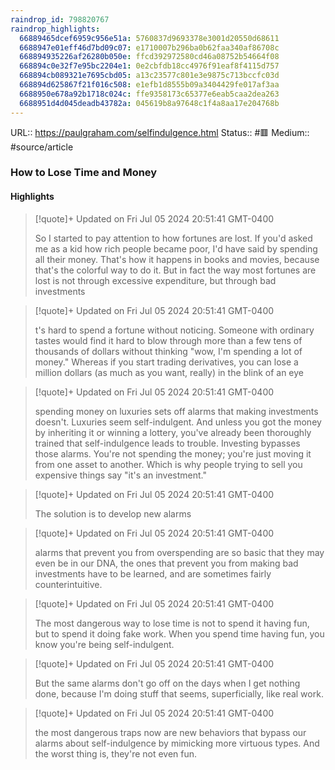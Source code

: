 ```yaml
---
raindrop_id: 798820767
raindrop_highlights:
  66889465dcef6959c956e51a: 5760837d9693378e3001d20550d68611
  6688947e01eff46d7bd09c07: e1710007b296ba0b62faa340af86708c
  668894935226af26280b050e: ffcd392972580cd46a08752b54664f08
  668894c0e32f7e95bc2204e1: 0e2cbfdb18cc4976f91eaf8f4115d757
  668894cb089321e7695cbd05: a13c23577c801e3e9875c713bccfc03d
  668894d625867f21f016c508: e1efb1d8555b09a3404429fe017af3aa
  6688950e678a92b1718c024c: ffe9358173c65377e6eab5caa2dea263
  6688951d4d045deadb43782a: 045619b8a97648c1f4a8aa17e204768b
---
```


URL:: https://paulgraham.com/selfindulgence.html
Status:: #🟥
Medium:: #source/article


### How to Lose Time and Money



#### Highlights

> [!quote]+ Updated on Fri Jul 05 2024 20:51:41 GMT-0400
>
> So I started to pay attention to how fortunes are lost. If you&#39;d asked me as a kid how rich people became poor, I&#39;d have said by spending all their money. That&#39;s how it happens in books and movies, because that&#39;s the colorful way to do it. But in fact the way most fortunes are lost is not through excessive expenditure, but through bad investments

> [!quote]+ Updated on Fri Jul 05 2024 20:51:41 GMT-0400
>
> t&#39;s hard to spend a fortune without noticing. Someone with ordinary tastes would find it hard to blow through more than a few tens of thousands of dollars without thinking &quot;wow, I&#39;m spending a lot of money.&quot; Whereas if you start trading derivatives, you can lose a million dollars (as much as you want, really) in the blink of an eye

> [!quote]+ Updated on Fri Jul 05 2024 20:51:41 GMT-0400
>
> spending money on luxuries sets off alarms that making investments doesn&#39;t. Luxuries seem self-indulgent. And unless you got the money by inheriting it or winning a lottery, you&#39;ve already been thoroughly trained that self-indulgence leads to trouble. Investing bypasses those alarms. You&#39;re not spending the money; you&#39;re just moving it from one asset to another. Which is why people trying to sell you expensive things say &quot;it&#39;s an investment.&quot;

> [!quote]+ Updated on Fri Jul 05 2024 20:51:41 GMT-0400
>
> The solution is to develop new alarms

> [!quote]+ Updated on Fri Jul 05 2024 20:51:41 GMT-0400
>
> alarms that prevent you from overspending are so basic that they may even be in our DNA, the ones that prevent you from making bad investments have to be learned, and are sometimes fairly counterintuitive.

> [!quote]+ Updated on Fri Jul 05 2024 20:51:41 GMT-0400
>
> The most dangerous way to lose time is not to spend it having fun, but to spend it doing fake work. When you spend time having fun, you know you&#39;re being self-indulgent.

> [!quote]+ Updated on Fri Jul 05 2024 20:51:41 GMT-0400
>
> But the same alarms don&#39;t go off on the days when I get nothing done, because I&#39;m doing stuff that seems, superficially, like real work.

> [!quote]+ Updated on Fri Jul 05 2024 20:51:41 GMT-0400
>
> the most dangerous traps now are new behaviors that bypass our alarms about self-indulgence by mimicking more virtuous types. And the worst thing is, they&#39;re not even fun.
